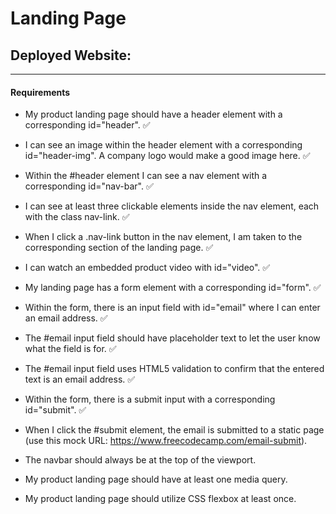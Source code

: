 # Landing Page

## Deployed Website:

***

#### Requirements
- My product landing page should have a header element with a corresponding id="header". ✅

- I can see an image within the header element with a corresponding id="header-img". A company logo would make a good image here. ✅

- Within the #header element I can see a nav element with a corresponding id="nav-bar". ✅

- I can see at least three clickable elements inside the nav element, each with the class nav-link. ✅

- When I click a .nav-link button in the nav element, I am taken to the corresponding section of the landing page. ✅

- I can watch an embedded product video with id="video". ✅

- My landing page has a form element with a corresponding id="form". ✅

- Within the form, there is an input field with id="email" where I can enter an email address. ✅

- The #email input field should have placeholder text to let the user know what the field is for. ✅

- The #email input field uses HTML5 validation to confirm that the entered text is an email address. ✅
 
- Within the form, there is a submit input with a corresponding id="submit". ✅

- When I click the #submit element, the email is submitted to a static page (use this mock URL: https://www.freecodecamp.com/email-submit).

- The navbar should always be at the top of the viewport.

- My product landing page should have at least one media query.

- My product landing page should utilize CSS flexbox at least once.

